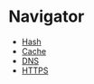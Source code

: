 # Navigator

* [Hash](https://github.com/vnfdusdl/computer-science/blob/main/Network/Hash/ReadMe.md)
* [Cache](https://github.com/vnfdusdl/computer-science/blob/main/Network/Cache/ReadMe.md)
* [DNS](https://github.com/vnfdusdl/computer-science/blob/main/Network/DNS/ReadMe.md)
* [HTTPS](https://github.com/vnfdusdl/computer-science/blob/main/Network/HTTPS/ReadMe.md)
